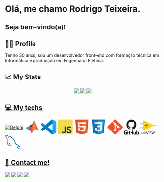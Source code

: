 # Olá, me chamo Rodrigo Teixeira.
## Seja bem-vindo(a)!

## :frowning_man:	Profile
<p>Tenho 30 anos, sou um desenvolvedor front-end com formação técnica em Informática e graduação em Engenharia Elétrica.</p> 

## :chart_with_upwards_trend: My Stats
<div align="center">
  <a href="https://github.com/rodrigojteixeira">
  <section>
  <img height="150em" src="https://github-readme-stats.vercel.app/api?username=rodrigojteixeira&show_icons=true&theme=chartreuse-dark&include_all_commits=true&count_private=true"/>
  <img height="150em" src="https://github-readme-stats.vercel.app/api/top-langs/?username=rodrigojteixeira&layout=compact&langs_count=10&theme=chartreuse-dark"/>
  <img height='175em' src='https://github-readme-streak-stats.herokuapp.com?user=rodrigojteixeira&theme=chartreuse-dark&date_format=j%20M%5B%20Y%5D&fire=DD0000&ring=52DD81&dates=52DD81&stroke=ABCFDD' />
  </section>
</div>

## :computer:	My techs

<div>
<img  alt="Delphi"            align="center"  height="50" width="50"  src="https://user-images.githubusercontent.com/3423282/123477765-e4013700-d5d4-11eb-876c-de9aab52153b.png"/>
<img  alt="MATLAB"            align="center"  height="50" width="50"  src="https://github.com/devicons/devicon/blob/v2.15.1/icons/matlab/matlab-original.svg"/>
<img alt="Visual Studio Code" align="center"  height="50" width="50"  src="https://github.com/devicons/devicon/blob/v2.15.1/icons/vscode/vscode-original.svg"/>
<img alt="JavaScript"         align="center"  height="50" width="50"  src="https://github.com/devicons/devicon/blob/v2.15.1/icons/javascript/javascript-original.svg"/>
<img alt="HTML 5"             align="center"  height="50" width="50"  src="https://github.com/devicons/devicon/blob/v2.15.1/icons/html5/html5-original.svg"/>
<img alt="CSS 3"              align="center"  height="50" width="50"  src="https://github.com/devicons/devicon/blob/v2.15.1/icons/css3/css3-original.svg"/>
<img alt="Git"                align="center"  height="50" width="50"  src="https://github.com/devicons/devicon/blob/v2.15.1/icons/git/git-original.svg"/>
<img alt="GitHub"             align="center"  height="50" width="50"  src="https://github.com/devicons/devicon/blob/v2.15.1/icons/github/github-original-wordmark.svg"/>
<img alt="LabVIEW"            align="center"  height="50" width="50"  src="https://github.com/devicons/devicon/blob/v2.15.1/icons/labview/labview-original-wordmark.svg"/>
<img alt="MySQL"              align="center"  height="50" width="50"  src="https://github.com/devicons/devicon/blob/v2.15.1/icons/mysql/mysql-original.svg"/>
</div>
  
## :email: Contact me!
<div>
  <a href="https://www.linkedin.com/in/rodrigojt" target="_blank"><img src="https://img.shields.io/badge/-LinkedIn-%230077B5?style=for-the-badge&logo=linkedin&logoColor=white" target="_blank"></a>
  <a href="https://api.whatsapp.com/send/?phone=5512991451906&text=Ol%C3%A1+Rodrigo+!" target="_blank"><img src="https://img.shields.io/badge/WhatsApp-25D366?style=for-the-badge&logo=whatsapp&logoColor=white" target="_blank"></a>
  <a href="mailto:rodrigojoseteixeira92+github@gmail.com"><img src="https://img.shields.io/badge/Gmail-D14836?style=for-the-badge&logo=gmail&logoColor=white" target="_blank"></a>
  <a href="https://t.me/rodrigojt92" target="_blank"><img src="https://img.shields.io/badge/Telegram-2CA5E0?style=for-the-badge&logo=telegram&logoColor=white" target="_blank"></a>  
</div>
